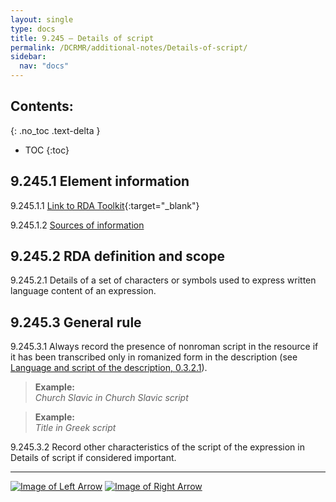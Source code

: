 ```yaml
---
layout: single
type: docs
title: 9.245 — Details of script
permalink: /DCRMR/additional-notes/Details-of-script/
sidebar:
  nav: "docs"
---
```


## Contents:
{: .no_toc .text-delta }

- TOC
{:toc}

## 9.245.1 Element information

<a name="9.245.1.1">9.245.1.1</a> [Link to RDA Toolkit](https://access.rdatoolkit.org/Content/Index?externalId=en-US_ala-744257ac-2ab8-382e-b227-98b6eaad0262){:target="_blank"}

<a name="9.245.1.2">9.245.1.2</a> [Sources of information](/DCRMR/additional-notes/#9011-sources-of-information)

## 9.245.2 RDA definition and scope

<a name="9.245.2.1">9.245.2.1</a>  Details of a set of characters or symbols used to express written language content of an expression.

## 9.245.3 General rule

<a name="9.245.3.1">9.245.3.1</a> Always record the presence of nonroman script in the resource if it has been transcribed only in romanized form in the description (see [Language and script of the description, 0.3.2.1](/DCRMR/general-rules/Language-and-script-of-the-description/#0.3.2.1)).

>**Example:**  
><CITE>Church Slavic in Church Slavic script</CITE>

>**Example:**  
><CITE>Title in Greek script</CITE>

<a name="9.245.3.2">9.245.3.2</a> Record other characteristics of the script of the expression in Details of script if considered important.

---

[![Image of Left Arrow](https://rbms-bsc.github.io/DCRMR/assets/pictures/navigation/Arrow_Left.png "9.24 — Script")](/DCRMR/additional-notes/Script/) [![Image of Right Arrow](https://rbms-bsc.github.io/DCRMR/assets/pictures/navigation/Arrow_Right.png "9.25 — Summarization of content")](/DCRMR/additional-notes/Summarization-of-content/)
